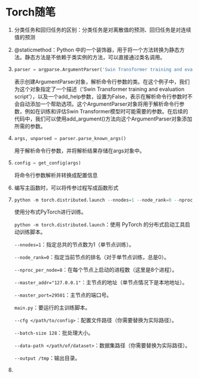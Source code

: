 # Torch随笔

1. 分类任务和回归任务的区别：分类任务是对离散值的预测、回归任务是对连续值的预测

2. @staticmethod：Python 中的一个装饰器，用于将一个方法转换为静态方法。静态方法是不依赖于类实例的方法，可以直接通过类名调用。

3. ```python
   parser = argparse.ArgumentParser('Swin Transformer training and evaluation script', add_help=False)
   ```

   表示创建ArgumentParser对象，解析命令行参数的类。在这个例子中，我们为这个对象指定了一个描述（'Swin Transformer training and evaluation script'），以及一个add_help参数，设置为False，表示在解析命令行参数时不会自动添加一个帮助选项。这个ArgumentParser对象将用于解析命令行参数，例如在训练和评估Swin Transformer模型时可能需要的参数。在后续的代码中，我们可以使用add_argument()方法向这个ArgumentParser对象添加所需的参数。

4. ```python
   args, unparsed = parser.parse_known_args()
   ```

   用于解析命令行参数，并将解析结果存储在args对象中。

5. ```python
   config = get_config(args)
   ```

   将命令行参数解析并转换成配置信息

6. 编写主函数时，可以将传参过程写成函数形式

7. ```python
   python -m torch.distributed.launch --nnodes=1 --node_rank=0 --nproc_per_node=8 --master_addr="127.0.0.1" --master_port=29501 main.py --cfg </path/to/config> --batch-size 128 --data-path </path/of/dataset> --output /tmp
   ```

   使用分布式PyTorch进行训练。

   `python -m torch.distributed.launch`：使用 PyTorch 的分布式启动工具启动训练脚本。

   `--nnodes=1`：指定总共的节点数为1（单节点训练）。

   `--node_rank=0`：指定当前节点的排名（对于单节点训练，总是0）。

   `--nproc_per_node=8`：在每个节点上启动的进程数（这里是8个进程）。

   `--master_addr="127.0.0.1"`：主节点的地址（单节点情况下是本地地址）。

   `--master_port=29501`：主节点的端口号。

   `main.py`：要运行的主训练脚本。

   `--cfg </path/to/config>`：配置文件路径（你需要替换为实际路径）。

   `--batch-size 128`：批处理大小。

   `--data-path </path/of/dataset>`：数据集路径（你需要替换为实际路径）。

   `--output /tmp`：输出目录。

8. 